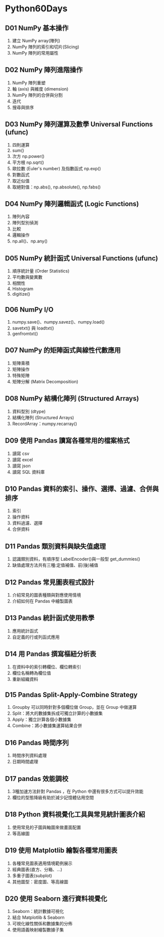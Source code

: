 # Python60Days
## D01 NumPy 基本操作
1. 建立 NumPy array(陣列)
2. NumPy 陣列的索引和切片(Slicing)
3. NumPy 陣列的常用屬性
## D02 NumPy 陣列進階操作
1. NumPy 陣列重塑
2. 軸 (axis) 與維度 (dimension)
3. NumPy 陣列的合併與分割
4. 迭代
5. 搜尋與排序
## D03 NumPy 陣列運算及數學 Universal Functions (ufunc)
1. 四則運算
2. sum()
3. 次方 np.power()
4. 平方根 np.sqrt()
5. 歐拉數 (Euler's number) 及指數函式 np.exp()
6. 對數函式
7. 取近似值
8. 取絕對值：np.abs(), np.absolute(), np.fabs()
## D04 NumPy 陣列邏輯函式 (Logic Functions)
1. 陣列內容
2. 陣列型別偵測
3. 比較
4. 邏輯操作
5. np.all()、np.any()
## D05 NumPy 統計函式 Universal Functions (ufunc)
1. 順序統計量 (Order Statistics)
2. 平均數與變異數
3. 相關性
4. Histogram
5. digitize()
## D06 NumPy I/O
1. numpy.save()、numpy.savez()、numpy.load()
2. savetxt() 與 loadtxt()
3. genfromtxt()
## D07 NumPy 的矩陣函式與線性代數應用
1. 矩陣乘積
2. 矩陣操作
3. 特殊矩陣
4. 矩陣分解 (Matrix Decomposition)
## D08 NumPy 結構化陣列 (Structured Arrays)
1. 資料型別 (dtype)
2. 結構化陣列 (Structured Arrays)
3. RecordArray：numpy.recarray()
## D09 使用 Pandas 讀寫各種常用的檔案格式
1. 讀寫 csv
2. 讀寫 excel
3. 讀寫 json
4. 讀寫 SQL 資料庫
## D10 Pandas 資料的索引、操作、選擇、過濾、合併與排序
1. 索引
2. 操作資料
3. 資料過濾、選擇
4. 合併資料
## D11 Pandas 類別資料與缺失值處理
1. 認識類別資料，有順序型 LabelEncoder()與一般型 get_dummies()
2. 缺值處理方法共有三種:定值補值、前(後)補值
## D12 Pandas 常見圖表程式設計
1. 介紹常見的圖表種類與對應使用情境
2. 介紹如何在 Pandas 中繪製圖表
## D13 Pandas 統計函式使用教學
1. 應用統計函式
2. 自定義的行或列函式應用
## D14 用 Pandas 撰寫樞紐分析表
1. 在資料中的索引轉欄位、欄位轉索引
2. 欄位名稱轉為欄位值
3. 重新組織資料
## D15 Pandas Split-Apply-Combine Strategy
1. Groupby 可以同時針對多個欄位做 Group，並在 Group 中做運算
2. Split：將大的數據集拆成可獨立計算的小數據集
3. Apply：獨立計算各個小數據集
4. Combine：將小數據集運算結果合併
## D16 Pandas 時間序列
1. 時間序列資料處理
2. 日期時間處理
## D17 pandas 效能調校
1. 3種加速方法針對 Pandas ，在 Python 中還有很多方式可以提升效能
2. 欄位的型態降級有助於減少記憶體佔用空間
## D18 Python 資料視覺化工具與常見統計圖表介紹
1. 使用常見的子圖與軸圖來做畫面配置
2. 等高線圖
## D19 使用 Matplotlib 繪製各種常用圖表
1. 各種常見圖表適用情境範例展示
2. 經典圖表(直方、分箱、…)
3. 多重子圖表(subplot)
4. 其他圖型：密度圖、等高線圖
## D20 使用 Seaborn 進行資料視覺化
1. Seaborn：統計數據可視化
2. 結合 Matplotlib & Seaborn
3. 可視化線性關係和數據集的分佈
4. 使用語義映射繪製數據子集